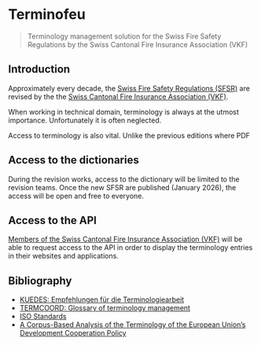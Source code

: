 # Terminofeu

> Terminology management solution for the Swiss Fire Safety Regulations by the Swiss Cantonal Fire Insurance Association (VKF)

## Introduction

Approximately every decade, the [Swiss Fire Safety Regulations (SFSR)](https://www.vkg.ch/de/brandschutz/vorschriften-und-register/) are revised by the the [Swiss Cantonal Fire Insurance Association (VKF)](https://www.vkg.ch/de/über-uns/organisationen/).

When working in technical domain, terminology is always at the utmost importance. Unfortunately it is often neglected.

Access to terminology is also vital. Unlike the previous editions where PDF

## Access to the dictionaries

During the revision works, access to the dictionary will be limited to the revision teams. Once the new SFSR are published (January 2026), the access will be open and free to everyone.

## Access to the API

[Members of the Swiss Cantonal Fire Insurance Association (VKF)](https://www.vkg.ch/de/kgv-finden/) will be able to request access to the API in order to display the terminology entries in their websites and applications.

## Bibliography

- [KUEDES: Empfehlungen für die Terminologiearbeit](http://www.cotsoes.org/sites/default/files/KUEDES_Empfehlungen_fuer_die_Terminologiearbeit_Bern_2018.pdf)
- [TERMCOORD: Glossary of terminology management](https://termcoord.wordpress.com/glossaries/glossary-of-terminology-management/)
- [ISO Standards](https://termcoord.eu/terminology-iso-standards/)
- [A Corpus-Based Analysis of the Terminology of the European Union’s Development Cooperation Policy](https://www.peterlang.com/view/title/53660)
